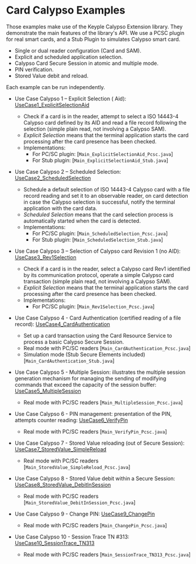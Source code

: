 # Card Calypso Examples

Those examples make use of the Keyple Calypso Extension library. They demonstrate the main features of the library's
API. We use a PCSC plugin for real smart cards, and a Stub Plugin to simulates Calypso smart card.

* Single or dual reader configuration (Card and SAM).
* Explicit and scheduled application selection.
* Calypso Card Secure Session in atomic and multiple mode.
* PIN verification.
* Stored Value debit and reload.

Each example can be run independently.

* Use Case Calypso 1 – Explicit Selection (
  Aid): [UseCase1_ExplicitSelectionAid](https://github.com/eclipse/keyple-java-example/tree/main/Example_Card_Calypso/src/main/java/org/eclipse/keyple/card/calypso/example/UseCase1_ExplicitSelectionAid)
    * Check if a card is in the reader, attempt to select a ISO 14443-4 Calypso card defined by its AID and read a file
      record following the selection (simple plain read, not involving a Calypso SAM).
    * _Explicit Selection_ means that the terminal application starts the card processing after the card presence has
      been checked.
    * Implementations:
        * For PC/SC plugin: [`Main_ExplicitSelectionAid_Pcsc.java`]
        * For Stub plugin: [`Main_ExplicitSelectionAid_Stub.java`]

* Use Case Calypso 2 – Scheduled
  Selection: [UseCase2_ScheduledSelection](https://github.com/eclipse/keyple-java-example/tree/main/Example_Card_Calypso/src/main/java/org/eclipse/keyple/card/calypso/example/UseCase2_ScheduledSelection)
    * Schedule a default selection of ISO 14443-4 Calypso card with a file record reading and set it to an observable
      reader, on card detection in case the Calypso selection is successful, notify the terminal application with the
      card data.
    * _Scheduled Selection_ means that the card selection process is automatically started when the card is detected.
    * Implementations:
        * For PC/SC plugin: [`Main_ScheduledSelection_Pcsc.java`]
        * For Stub plugin: [`Main_ScheduledSelection_Stub.java`]

* Use Case Calypso 3 – Selection of Calypso card Revision 1 (no
  AID): [UseCase3_Rev1Selection](https://github.com/eclipse/keyple-java-example/tree/main/Example_Card_Calypso/src/main/java/org/eclipse/keyple/card/calypso/example/UseCase3_Rev1Selection)
    * Check if a card is in the reader, select a Calypso card Rev1 identified by its communication protocol, operate a
      simple Calypso card transaction (simple plain read, not involving a Calypso SAM).
    * _Explicit Selection_ means that the terminal application starts the card processing after the card presence has
      been checked.
    * Implementations:
        * For PC/SC plugin: [`Main_Rev1Selection_Pcsc.java`]

* Use Case Calypso 4 - Card Authentication (certified reading of a file
  record):  [UseCase4_CardAuthentication](https://github.com/eclipse/keyple-java-example/tree/main/Example_Card_Calypso/src/main/java/org/eclipse/keyple/card/calypso/example/UseCase4_CardAuthentication)
    * Set up a card transaction using the Card Resource Service to process a basic Calypso Secure Session.
    * Real mode with PC/SC readers [`Main_CardAuthentication_Pcsc.java`]
    * Simulation mode  (Stub Secure Elements included) [`Main_CardAuthentication_Stub.java`]

* Use Case Calypso 5 - Multiple Session: illustrates the multiple session generation mechanism for managing the
  sending of modifying commands that exceed the capacity of the session
  buffer: [UseCase5_MultipleSession](https://github.com/eclipse/keyple-java-example/tree/main/Example_Card_Calypso/src/main/java/org/eclipse/keyple/card/calypso/example/UseCase5_MultipleSession)
    * Real mode with PC/SC readers [`Main_MultipleSession_Pcsc.java`]

* Use Case Calypso 6 - PIN management: presentation of the PIN, attempts counter
  reading: [UseCase6_VerifyPin](https://github.com/eclipse/keyple-java-example/tree/main/Example_Card_Calypso/src/main/java/org/eclipse/keyple/card/calypso/example/UseCase6_VerifyPin)
    * Real mode with PC/SC readers [`Main_VerifyPin_Pcsc.java`]

* Use Case Calypso 7 - Stored Value reloading (out of Secure Session):
   [UseCase7_StoredValue_SimpleReload](https://github.com/eclipse/keyple-java-example/tree/main/Example_Card_Calypso/src/main/java/org/eclipse/keyple/card/calypso/example/UseCase7_StoredValue_SimpleReload)
    * Real mode with PC/SC readers [`Main_StoredValue_SimpleReload_Pcsc.java`]

* Use Case Calypso 8 - Stored Value debit within a Secure Session:
   [UseCase8_StoredValue_DebitInSession](https://github.com/eclipse/keyple-java-example/tree/main/Example_Card_Calypso/src/main/java/org/eclipse/keyple/card/calypso/example/UseCase8_StoredValue_DebitInSession)
    * Real mode with PC/SC readers [`Main_StoredValue_DebitInSession_Pcsc.java`]

* Use Case Calypso 9 - Change PIN:
   [UseCase9_ChangePin](https://github.com/eclipse/keyple-java-example/tree/main/Example_Card_Calypso/src/main/java/org/eclipse/keyple/card/calypso/example/UseCase9_ChangePin)
    * Real mode with PC/SC readers [`Main_ChangePin_Pcsc.java`]

* Use Case Calypso 10 - Session Trace TN #313:
   [UseCase10_SessionTrace_TN313](https://github.com/eclipse/keyple-java-example/tree/main/Example_Card_Calypso/src/main/java/org/eclipse/keyple/card/calypso/example/UseCase10_SessionTrace_TN313)
    * Real mode with PC/SC readers [`Main_SessionTrace_TN313_Pcsc.java`]